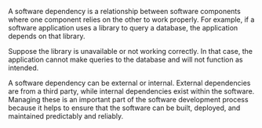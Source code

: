 A software dependency is a relationship between software components where one component relies on the other to work properly. For example, if a software application uses a library to query a database, the application depends on that library.

Suppose the library is unavailable or not working correctly. In that case, the application cannot make queries to the database and will not function as intended.

A software dependency can be external or internal. External dependencies are from a third party, while internal dependencies exist within the software. Managing these is an important part of the software development process because it helps to ensure that the software can be built, deployed, and maintained predictably and reliably.
